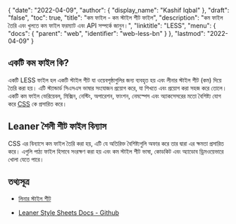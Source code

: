 {
  "date": "2022-04-09",
  "author": {
    "display_name": "Kashif Iqbal"
  },
  "draft": "false",
  "toc": true,
  "title": "কম ফাইল - কম স্টাইল শীট ফাইল",
  "description": "কম ফাইল তৈরি এবং খুলতে কম ফাইল ফরম্যাট এবং API সম্পর্কে জানুন।",
  "linktitle": "LESS",
  "menu": {
    "docs": {
      "parent": "web",
      "identifier": "web-less-bn"
    }
  },
  "lastmod": "2022-04-09"
}

## একটি কম ফাইল কি?

একটি LESS ফাইল হল একটি স্টাইল শীট যা ওয়েবপৃষ্ঠাগুলির জন্য ব্যবহৃত হয় এবং লীনার স্টাইল শীট (কম) দিয়ে তৈরি করা হয়। এটি স্ট্যান্ডার্ড সিএসএস ভাষার সংযোজন প্রয়োগ করে, যা শিখতে এবং প্রয়োগ করা সহজ করে তোলে। একটি কম ফাইল ভেরিয়েবল, মিক্সিন, নেস্টিং, অপারেশন, ফাংশন, নেমস্পেস এবং অ্যাকসেসরের মতো বৈশিষ্ট্য যোগ করে [CSS](/web/css/) কে প্রসারিত করে।

## Leaner শৈলী শীট ফাইল বিন্যাস

CSS এর বিন্যাসে কম ফাইল তৈরি করা হয়, এটি যে অতিরিক্ত বৈশিষ্ট্যগুলি অফার করে তার দ্বারা এর ক্ষমতা প্রসারিত করে। এগুলি পাঠ্য ফাইল হিসাবে সংরক্ষণ করা হয় এবং কম স্টাইল শীট ভাষা, কোডকিট এবং অ্যাডোব ড্রিমওয়েভারে খোলা যেতে পারে।

## তথ্যসূত্র

* [লিনার স্টাইল শীট](https://lesscss.org/)

* [Leaner Style Sheets Docs - Github](https://github.com/less/less-docs)

